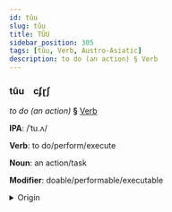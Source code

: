 ```yaml
---
id: tûu
slug: tûu
title: TÛU
sidebar_position: 305
tags: [tûu, Verb, Austro-Asiatic]
description: to do (an action) § Verb
---
```


### tûu&emsp;<span kind="abugida">cʄɽʃ</span>

*to do (an action)* **§** [Verb](../../tags/Verb)

**IPA**: /ˈtu.ʌ/

**Verb**: to do/perform/execute

**Noun**: an action/task

**Modifier**: doable/performable/executable

<details>
    <summary>Origin</summary>
    Khmer ធ្វើ thvəə /tʰʋəː/<br/>
    <em>Austro-Asiatic Language Family</em>
</details>